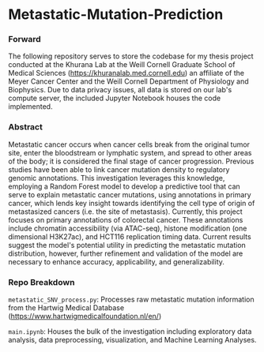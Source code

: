 # Metastatic-Mutation-Prediction

### Forward

The following repository serves to store the codebase for my thesis project conducted at the Khurana Lab at the Weill Cornell Graduate School of Medical Sciences (https://khuranalab.med.cornell.edu) an affiliate of the Meyer Cancer Center and the Weill Cornell Department of Physiology and Biophysics. Due to data privacy issues, all data is stored on our lab's compute server, the included Jupyter Notebook houses the code implemented. 

### Abstract 

Metastatic cancer occurs when cancer cells break from the original tumor site, enter the bloodstream or lymphatic system, and spread to other areas of the body; it is considered the final stage of cancer progression. Previous studies have been able to link cancer mutation density to regulatory genomic annotations. This investigation leverages this knowledge, employing a Random Forest model to develop a predictive tool that can serve to explain metastatic cancer mutations, using annotations in primary cancer, which lends key insight towards identifying the cell type of origin of metastasized cancers (i.e. the site of metastasis). Currently, this project focuses on primary annotations of colorectal cancer. These annotations include chromatin accessibility (via ATAC-seq), histone modification (one dimensional H3K27ac), and HCT116 replication timing data. Current results suggest the model's potential utility in predicting the metastatic mutation distribution, however, further refinement and validation of the model are necessary to enhance accuracy, applicability, and generalizability.

### Repo Breakdown

```metastatic_SNV_process.py```: Processes raw metastatic mutation information from the Hartwig Medical Database (https://www.hartwigmedicalfoundation.nl/en/)

```main.ipynb```: Houses the bulk of the investigation including exploratory data analysis, data preprocessing, visualization, and Machine Learning Analyses.

